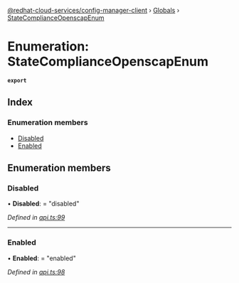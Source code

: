 [@redhat-cloud-services/config-manager-client](../README.md) › [Globals](../globals.md) › [StateComplianceOpenscapEnum](statecomplianceopenscapenum.md)

# Enumeration: StateComplianceOpenscapEnum

**`export`** 

## Index

### Enumeration members

* [Disabled](statecomplianceopenscapenum.md#disabled)
* [Enabled](statecomplianceopenscapenum.md#enabled)

## Enumeration members

###  Disabled

• **Disabled**: = "disabled"

*Defined in [api.ts:99](https://github.com/RedHatInsights/javascript-clients.gi/blob/master/packages/config-manager/api.ts#L99)*

___

###  Enabled

• **Enabled**: = "enabled"

*Defined in [api.ts:98](https://github.com/RedHatInsights/javascript-clients.gi/blob/master/packages/config-manager/api.ts#L98)*

